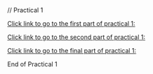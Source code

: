 // Practical 1 


[Click link to go to the first part of practical 1:](https://github.com/padiketeku/EarthObservation101-Practicals/blob/main/Activity-01-Sign%20up%20for%20an%20Earth%20Engine%20Account.md)

[Click link to go to the second part of practical 1:](https://github.com/padiketeku/EarthObservation101-Practicals/blob/main/Activity-02-Understanding%20the%20Earth%20Engine%20Interface.md)

[Click link to go to the final part of practical 1:](https://github.com/padiketeku/EarthObservation101-Practicals/blob/main/Activity-03-Understanding%20Data%20Types%20and%20Conventions.md)




End of Practical 1
 
